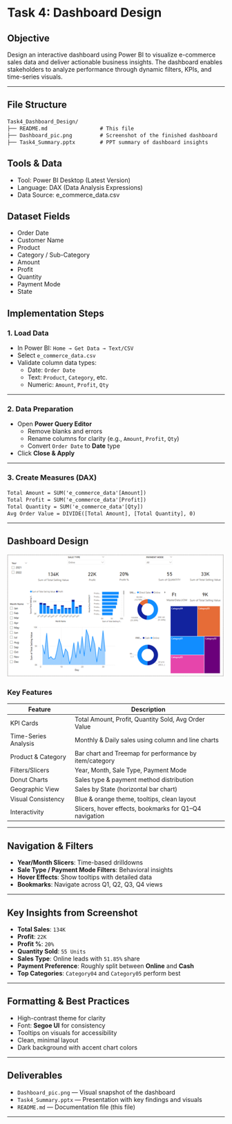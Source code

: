 # Task 4: Dashboard Design
## Objective

Design an interactive dashboard using Power BI to visualize e-commerce sales data and deliver actionable business insights. The dashboard enables stakeholders to analyze performance through dynamic filters, KPIs, and time-series visuals.

---

## File Structure

```plaintext
Task4_Dashboard_Design/
├── README.md                 # This file
├── Dashboard_pic.png         # Screenshot of the finished dashboard
├── Task4_Summary.pptx        # PPT summary of dashboard insights
```

## Tools & Data
  - Tool: Power BI Desktop (Latest Version)
  - Language: DAX (Data Analysis Expressions)
  - Data Source: e_commerce_data.csv

## Dataset Fields
  - Order Date
  - Customer Name
  - Product
  - Category / Sub-Category
  - Amount
  - Profit
  - Quantity
  - Payment Mode
  - State

## Implementation Steps

### 1. Load Data
- In Power BI: `Home → Get Data → Text/CSV`
- Select `e_commerce_data.csv`
- Validate column data types:  
  - Date: `Order Date`  
  - Text: `Product`, `Category`, etc.  
  - Numeric: `Amount`, `Profit`, `Qty`

---

### 2. Data Preparation
- Open **Power Query Editor**
  - Remove blanks and errors
  - Rename columns for clarity (e.g., `Amount`, `Profit`, `Qty`)
  - Convert `Order Date` to **Date** type
- Click **Close & Apply**

---

### 3. Create Measures (DAX)

```DAX
Total Amount = SUM('e_commerce_data'[Amount])
Total Profit = SUM('e_commerce_data'[Profit])
Total Quantity = SUM('e_commerce_data'[Qty])
Avg Order Value = DIVIDE([Total Amount], [Total Quantity], 0)
```

---

##  Dashboard Design

![Dashboard Image](./Dashboard_pic.png)

### Key Features

| Feature                | Description                                                |
|------------------------|------------------------------------------------------------|
| KPI Cards           | Total Amount, Profit, Quantity Sold, Avg Order Value       |
| Time-Series Analysis| Monthly & Daily sales using column and line charts         |
| Product & Category  | Bar chart and Treemap for performance by item/category     |
| Filters/Slicers    | Year, Month, Sale Type, Payment Mode                        |
| Donut Charts        | Sales type & payment method distribution                   |
| Geographic View    | Sales by State (horizontal bar chart)                      |
| Visual Consistency | Blue & orange theme, tooltips, clean layout                |
| Interactivity       | Slicers, hover effects, bookmarks for Q1–Q4 navigation     |

---

## Navigation & Filters

- **Year/Month Slicers**: Time-based drilldowns  
- **Sale Type / Payment Mode Filters**: Behavioral insights  
- **Hover Effects**: Show tooltips with detailed data  
- **Bookmarks**: Navigate across Q1, Q2, Q3, Q4 views  

---

## Key Insights from Screenshot

- **Total Sales**: `134K`  
- **Profit**: `22K`  
- **Profit %**: `20%`  
- **Quantity Sold**: `55 Units`  
- **Sales Type**: Online leads with `51.85%` share  
- **Payment Preference**: Roughly split between **Online** and **Cash**  
- **Top Categories**: `Category04` and `Category05` perform best  

---

## Formatting & Best Practices

- High-contrast theme for clarity  
- Font: **Segoe UI** for consistency  
- Tooltips on visuals for accessibility  
- Clean, minimal layout  
- Dark background with accent chart colors  

---

## Deliverables

- `Dashboard_pic.png` — Visual snapshot of the dashboard  
- `Task4_Summary.pptx` — Presentation with key findings and visuals  
- `README.md` — Documentation file (this file)

---

